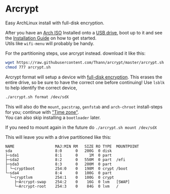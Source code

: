# Arcrypt
Easy ArchLinux install with full-disk encryption.

After you have an [Arch ISO](https://www.archlinux.org/download/)
Installed onto a [USB drive](https://wiki.archlinux.org/index.php/USB_flash_installation_media),
boot up to it and see the [Installation Guide](https://wiki.archlinux.org/index.php/installation_guide)
on how to get started.  
Utils like `wifi-menu` will probably be handy.

For the partitioning steps, use arcrypt instead. download it like this:
```bash
wget https://raw.githubusercontent.com/Thann/arcrypt/master/arcrypt.sh
chmod 777 arcrypt.sh
```

Arcrypt format will setup a device with [full-disk encryption](https://wiki.archlinux.org/index.php/Dm-crypt/Encrypting_an_entire_system#Encrypted_boot_partition_.28GRUB.29).
This erases the entire drive, so be sure to have the correct one before continuing!
Use `lsblk` to help identify the correct device,
```bash
./arcrypt.sh format /dev/sdX
```
This will also do the `mount`, `pacstrap`, `genfstab` and `arch-chroot` install-steps for you;
continue with ["Time zone"](https://wiki.archlinux.org/index.php/installation_guide#Configure_the_system).  
You can also skip installing a `bootloader` later.

If you need to mount again in the future do `./arcrypt.sh mount /dev/sdX`

This will leave you with a drive partitioned like this:
```
NAME                  MAJ:MIN RM   SIZE RO TYPE  MOUNTPOINT
sda                   8:0      0   200G  0 disk
├─sda1                8:1      0     1M  0 part
├─sda2                8:2      0   550M  0 part  /efi
├─sda3                8:3      0   200M  0 part
│ └─cryptboot         254:0    0   198M  0 crypt /boot
└─sda4                8:4      0   100G  0 part
  └─cryptlvm          254:1    0   100G  0 crypt
    ├─Arcrypt-swap    254:2    0    16G  0 lvm   [SWAP]
    └─Arcrypt-root    254:3    0    84G  0 lvm   /
```
